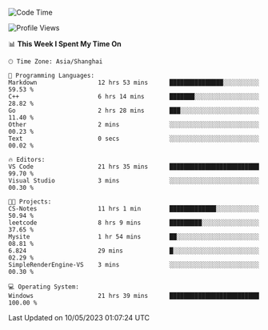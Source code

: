 <!--START_SECTION:waka-->
![Code Time](http://img.shields.io/badge/Code%20Time-918%20hrs%2041%20mins-blue)

![Profile Views](http://img.shields.io/badge/Profile%20Views-0-blue)

📊 **This Week I Spent My Time On** 

```text
🕑︎ Time Zone: Asia/Shanghai

💬 Programming Languages: 
Markdown                 12 hrs 53 mins      ███████████████░░░░░░░░░░   59.53 % 
C++                      6 hrs 14 mins       ███████░░░░░░░░░░░░░░░░░░   28.82 % 
Go                       2 hrs 28 mins       ███░░░░░░░░░░░░░░░░░░░░░░   11.40 % 
Other                    2 mins              ░░░░░░░░░░░░░░░░░░░░░░░░░   00.23 % 
Text                     0 secs              ░░░░░░░░░░░░░░░░░░░░░░░░░   00.02 % 

🔥 Editors: 
VS Code                  21 hrs 35 mins      █████████████████████████   99.70 % 
Visual Studio            3 mins              ░░░░░░░░░░░░░░░░░░░░░░░░░   00.30 % 

🐱‍💻 Projects: 
CS-Notes                 11 hrs 1 min        █████████████░░░░░░░░░░░░   50.94 % 
leetcode                 8 hrs 9 mins        █████████░░░░░░░░░░░░░░░░   37.65 % 
Mysite                   1 hr 54 mins        ██░░░░░░░░░░░░░░░░░░░░░░░   08.81 % 
6.824                    29 mins             █░░░░░░░░░░░░░░░░░░░░░░░░   02.29 % 
SimpleRenderEngine-VS    3 mins              ░░░░░░░░░░░░░░░░░░░░░░░░░   00.30 % 

💻 Operating System: 
Windows                  21 hrs 39 mins      █████████████████████████   100.00 % 
```


 Last Updated on 10/05/2023 01:07:24 UTC
<!--END_SECTION:waka-->